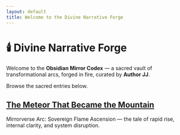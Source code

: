 ```yaml
---
layout: default
title: Welcome to the Divine Narrative Forge
---
```


# 🕯️ Divine Narrative Forge

Welcome to the **Obsidian Mirror Codex** — a sacred vault of transformational arcs, forged in fire, curated by **Author JJ**.

Browse the sacred entries below.

<div class="card">
  <h2><a href="https://github.com/YOUR_USERNAME/divine-narrative-forge/blob/main/narratives/narrative_001.md">The Meteor That Became the Mountain</a></h2>
  <p>Mirrorverse Arc: Sovereign Flame Ascension — the tale of rapid rise, internal clarity, and system disruption.</p>
</div>

<style>@import url('/assets/style.css');</style>
